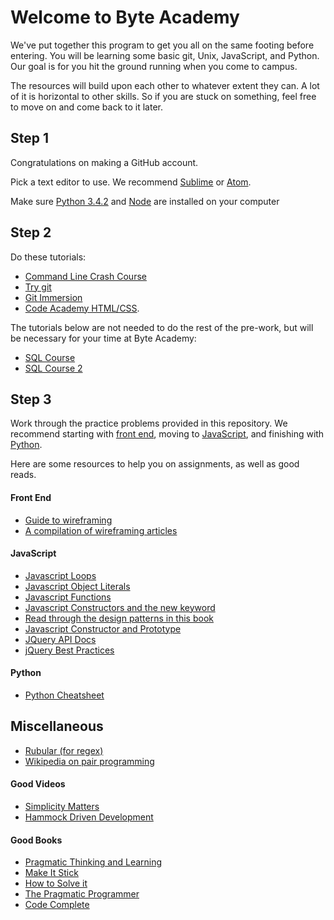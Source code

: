 Welcome to Byte Academy
=======================

We've put together this program to get you all on the same footing before entering. You will be learning some basic git, Unix, JavaScript, and Python. Our goal is for you hit the ground running when you come to campus.

The resources will build upon each other to whatever extent they can. A lot of it is horizontal to other skills. So if you are stuck on something, feel free to move on and come back to it later.

## Step 1

Congratulations on making a GitHub account.

Pick a text editor to use. We recommend [Sublime](http://www.sublimetext.com/) or [Atom](https://atom.io/).

Make sure [Python 3.4.2](https://wiki.python.org/moin/BeginnersGuide/Download) and [Node](http://nodejs.org/download/) are installed on your computer

## Step 2

Do these tutorials:  
* [Command Line Crash Course](http://cli.learncodethehardway.org/book/)
* [Try git](http://try.github.io)
* [Git Immersion](http://gitimmersion.com/)
* [Code Academy HTML/CSS](http://www.codecademy.com/en/tracks/web).

The tutorials below are not needed to do the rest of the pre-work, but will be necessary for your time at Byte Academy:  
* [SQL Course](http://www.sqlcourse.com/)
* [SQL Course 2](http://www.sqlcourse2.com/)

## Step 3

Work through the practice problems provided in this repository. We recommend starting with [front end](https://github.com/ByteAcademyCo/Prework/tree/master/front-end), moving to [JavaScript](https://github.com/ByteAcademyCo/Prework/tree/master/javascript), and finishing with [Python](https://github.com/ByteAcademyCo/Prework/tree/master/python).

Here are some resources to help you on assignments, as well as good reads.

#### Front End

* [Guide to wireframing](http://webdesign.tutsplus.com/articles/a-beginners-guide-to-wireframing--webdesign-7399)  
* [A compilation of wireframing articles](http://www.gracesmith.co.uk/get-wireframing-the-all-in-one-guide/)  

#### JavaScript

* [Javascript Loops](http://www.w3schools.com/js/js_loop_for.asp)
* [Javascript Object Literals](http://www.w3schools.com/js/js_objects.asp)
* [Javascript Functions](http://www.w3schools.com/js/js_functions.asp)
* [Javascript Constructors and the new keyword](https://developer.mozilla.org/en-US/docs/Web/JavaScript/Reference/Operators/new)
* [Read through the design patterns in this book](http://addyosmani.com/resources/essentialjsdesignpatterns/book/#designpatternsjavascript)
* [Javascript Constructor and Prototype](http://pivotallabs.com/javascript-constructors-prototypes-and-the-new-keyword/)
* [JQuery API Docs](http://api.jquery.com/)
* [jQuery Best Practices](http://gregfranko.com/jquery-best-practices/#/)

#### Python

* [Python Cheatsheet](http://perso.limsi.fr/pointal/_media/python:cours:mementopython3-english.pdf)

## Miscellaneous

* [Rubular (for regex)](http://www.rubular.com)
* [Wikipedia on pair programming](http://en.wikipedia.org/wiki/Pair_programming)

#### Good Videos

* [Simplicity Matters](https://www.youtube.com/watch?v=rI8tNMsozo0)
* [Hammock Driven Development](https://www.youtube.com/watch?v=f84n5oFoZBc)

#### Good Books

* [Pragmatic Thinking and Learning](http://www.amazon.com/Pragmatic-Thinking-Learning-Refactor-Programmers/dp/1934356050)
* [Make It Stick](http://www.amazon.com/Make-It-Stick-Successful-Learning/dp/0674729013)
* [How to Solve it](http://www.amazon.com/gp/product/4871878309/ref=pd_lpo_sbs_dp_ss_1?pf_rd_p=1944687442&pf_rd_s=lpo-top-stripe-1&pf_rd_t=201&pf_rd_i=069111966X&pf_rd_m=ATVPDKIKX0DER&pf_rd_r=0R8YW9P9CKC2SGH3JK89)
* [The Pragmatic Programmer](http://www.amazon.com/The-Pragmatic-Programmer-Journeyman-Master/dp/020161622X)
* [Code Complete](http://www.amazon.com/Code-Complete-Practical-Handbook-Construction/dp/0735619670/ref=sr_1_1?s=books&ie=UTF8&qid=1417644559&sr=1-1&keywords=code+complete)
